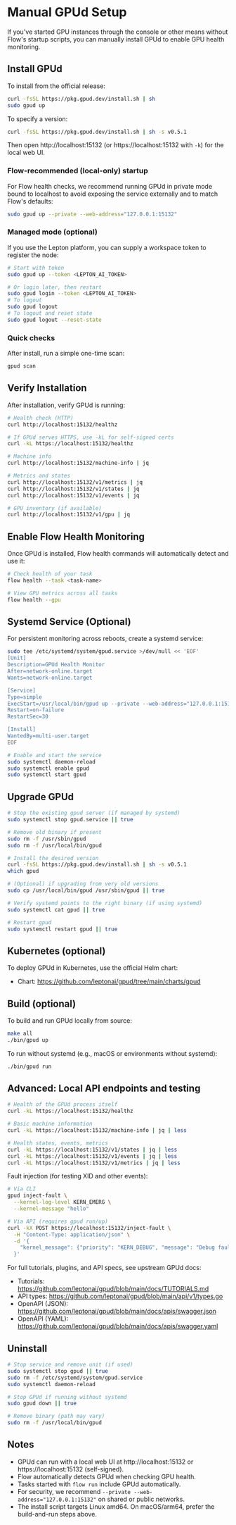 # Manual GPUd Setup

If you've started GPU instances through the console or other means without Flow's startup scripts, you can manually install GPUd to enable GPU health monitoring.

## Install GPUd

To install from the official release:

```bash
curl -fsSL https://pkg.gpud.dev/install.sh | sh
sudo gpud up
```

To specify a version:

```bash
curl -fsSL https://pkg.gpud.dev/install.sh | sh -s v0.5.1
```

Then open http://localhost:15132 (or https://localhost:15132 with `-k`) for the local web UI.

### Flow-recommended (local-only) startup

For Flow health checks, we recommend running GPUd in private mode bound to localhost to avoid exposing the service externally and to match Flow's defaults:

```bash
sudo gpud up --private --web-address="127.0.0.1:15132"
```

### Managed mode (optional)

If you use the Lepton platform, you can supply a workspace token to register the node:

```bash
# Start with token
sudo gpud up --token <LEPTON_AI_TOKEN>

# Or login later, then restart
sudo gpud login --token <LEPTON_AI_TOKEN>
# To logout
sudo gpud logout
# To logout and reset state
sudo gpud logout --reset-state
```

### Quick checks

After install, run a simple one-time scan:

```bash
gpud scan
```

## Verify Installation

After installation, verify GPUd is running:

```bash
# Health check (HTTP)
curl http://localhost:15132/healthz

# If GPUd serves HTTPS, use -kL for self-signed certs
curl -kL https://localhost:15132/healthz

# Machine info
curl http://localhost:15132/machine-info | jq

# Metrics and states
curl http://localhost:15132/v1/metrics | jq
curl http://localhost:15132/v1/states | jq
curl http://localhost:15132/v1/events | jq

# GPU inventory (if available)
curl http://localhost:15132/v1/gpu | jq
```

## Enable Flow Health Monitoring

Once GPUd is installed, Flow health commands will automatically detect and use it:

```bash
# Check health of your task
flow health --task <task-name>

# View GPU metrics across all tasks
flow health --gpu
```

## Systemd Service (Optional)

For persistent monitoring across reboots, create a systemd service:

```bash
sudo tee /etc/systemd/system/gpud.service >/dev/null << 'EOF'
[Unit]
Description=GPUd Health Monitor
After=network-online.target
Wants=network-online.target

[Service]
Type=simple
ExecStart=/usr/local/bin/gpud up --private --web-address="127.0.0.1:15132"
Restart=on-failure
RestartSec=30

[Install]
WantedBy=multi-user.target
EOF

# Enable and start the service
sudo systemctl daemon-reload
sudo systemctl enable gpud
sudo systemctl start gpud
```

## Upgrade GPUd

```bash
# Stop the existing gpud server (if managed by systemd)
sudo systemctl stop gpud.service || true

# Remove old binary if present
sudo rm -f /usr/sbin/gpud
sudo rm -f /usr/local/bin/gpud

# Install the desired version
curl -fsSL https://pkg.gpud.dev/install.sh | sh -s v0.5.1
which gpud

# (Optional) if upgrading from very old versions
sudo cp /usr/local/bin/gpud /usr/sbin/gpud || true

# Verify systemd points to the right binary (if using systemd)
sudo systemctl cat gpud || true

# Restart gpud
sudo systemctl restart gpud || true
```

## Kubernetes (optional)

To deploy GPUd in Kubernetes, use the official Helm chart:

- Chart: https://github.com/leptonai/gpud/tree/main/charts/gpud

## Build (optional)

To build and run GPUd locally from source:

```bash
make all
./bin/gpud up
```

To run without systemd (e.g., macOS or environments without systemd):

```bash
./bin/gpud run
```

## Advanced: Local API endpoints and testing

```bash
# Health of the GPUd process itself
curl -kL https://localhost:15132/healthz

# Basic machine information
curl -kL https://localhost:15132/machine-info | jq | less

# Health states, events, metrics
curl -kL https://localhost:15132/v1/states | jq | less
curl -kL https://localhost:15132/v1/events | jq | less
curl -kL https://localhost:15132/v1/metrics | jq | less
```

Fault injection (for testing XID and other events):

```bash
# Via CLI
gpud inject-fault \
  --kernel-log-level KERN_EMERG \
  --kernel-message "hello"

# Via API (requires gpud run/up)
curl -kX POST https://localhost:15132/inject-fault \
  -H "Content-Type: application/json" \
  -d '{
    "kernel_message": {"priority": "KERN_DEBUG", "message": "Debug fault injection test"}
  }'
```

For full tutorials, plugins, and API specs, see upstream GPUd docs:

- Tutorials: https://github.com/leptonai/gpud/blob/main/docs/TUTORIALS.md
- API types: https://github.com/leptonai/gpud/blob/main/api/v1/types.go
- OpenAPI (JSON): https://github.com/leptonai/gpud/blob/main/docs/apis/swagger.json
- OpenAPI (YAML): https://github.com/leptonai/gpud/blob/main/docs/apis/swagger.yaml

## Uninstall

```bash
# Stop service and remove unit (if used)
sudo systemctl stop gpud || true
sudo rm -f /etc/systemd/system/gpud.service
sudo systemctl daemon-reload

# Stop GPUd if running without systemd
sudo gpud down || true

# Remove binary (path may vary)
sudo rm -f /usr/local/bin/gpud
```

## Notes

- GPUd can run with a local web UI at http://localhost:15132 or https://localhost:15132 (self-signed).
- Flow automatically detects GPUd when checking GPU health.
- Tasks started with `flow run` include GPUd automatically.
- For security, we recommend `--private --web-address="127.0.0.1:15132"` on shared or public networks.
- The install script targets Linux amd64. On macOS/arm64, prefer the build-and-run steps above.
